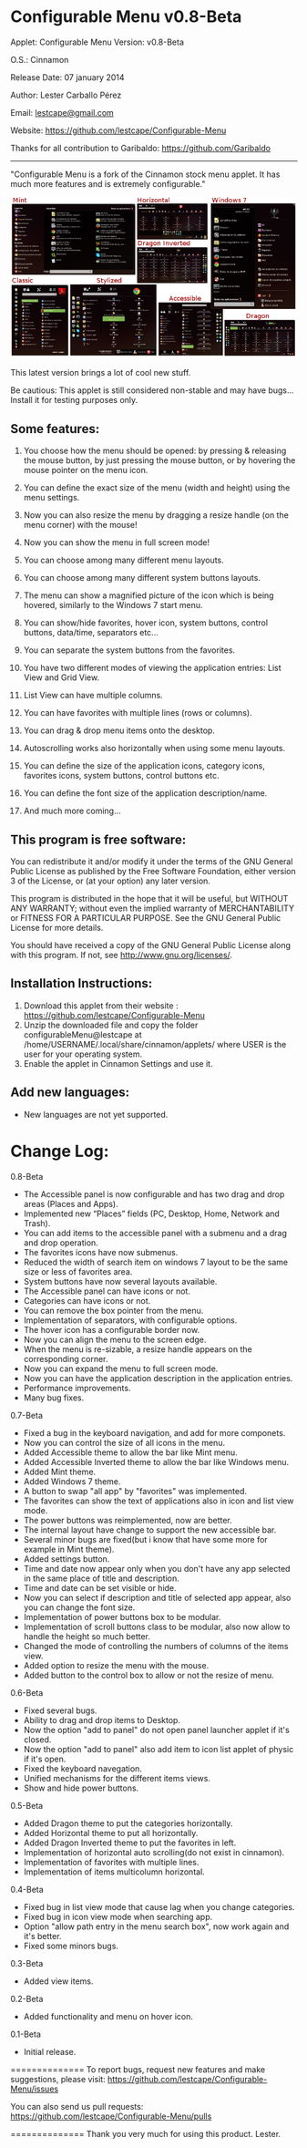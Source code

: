 Configurable Menu v0.8-Beta
==============

Applet: Configurable Menu Version: v0.8-Beta

O.S.: Cinnamon 

Release Date: 07 january 2014

Author: Lester Carballo Pérez

Email: lestcape@gmail.com

Website: https://github.com/lestcape/Configurable-Menu

Thanks for all contribution to Garibaldo: https://github.com/Garibaldo

--------------

"Configurable Menu is a fork of the Cinnamon stock menu applet. It has much more features and is extremely configurable."

![Alt text](/configurableMenu@lestcape/Capture.png)

This latest version brings a lot of cool new stuff.

Be cautious: This applet is still considered non-stable and may have bugs... Install it for testing purposes only.

Some features:
--------------

1.	You choose how the menu should be opened: by pressing & releasing the mouse button, by just pressing the mouse button, or by hovering the mouse pointer on the menu icon.
2.	You can define the exact size of the menu (width and height) using the menu settings.

3.	Now you can also resize the menu by dragging a resize handle (on the menu corner) with the mouse!

4.	Now you can show the menu in full screen mode!

5.	You can choose among many different menu layouts.

6.	You can choose among many different system buttons layouts.

7.	The menu can show a magnified picture of the icon which is being hovered, similarly to the Windows 7 start menu.

8.	You can show/hide favorites, hover icon, system buttons, control buttons, data/time, separators etc...

9.	You can separate the system buttons from the favorites.

10.	You have two different modes of viewing the application entries: List View and Grid View.

11.	List View can have multiple columns.

12.	You can have favorites with multiple lines (rows or columns).

13.	You can drag & drop menu items onto the desktop.

14.	Autoscrolling works also horizontally when using some menu layouts.

15.	You can define the size of the application icons, category icons, favorites icons, system buttons, control buttons etc.

16.	You can define the font size of the application description/name.

17.	And much more coming...


This program is free software:
--------------
You can redistribute it and/or modify it under the terms of the GNU General Public License as published by the Free Software Foundation, either version 3 of the License, or (at your option) any later version.

This program is distributed in the hope that it will be useful, but WITHOUT ANY WARRANTY; without even the implied warranty of MERCHANTABILITY or FITNESS FOR A PARTICULAR PURPOSE. See the GNU General Public License for more details.

You should have received a copy of the GNU General Public License along with this program. If not, see http://www.gnu.org/licenses/.


Installation Instructions:
--------------
1. Download this applet from their website : https://github.com/lestcape/Configurable-Menu
2. Unzip the downloaded file and copy the folder configurableMenu@lestcape at /home/USERNAME/.local/share/cinnamon/applets/ where USER is the user for your operating system.
3. Enable the applet in Cinnamon Settings and use it.


Add new languages:
--------------
  - New languages are not yet supported.

Change Log:
==============
0.8-Beta
   - The Accessible panel is now configurable and has two drag and drop areas (Places and Apps).
   - Implemented new “Places” fields (PC, Desktop, Home, Network and Trash).
   - You can add items to the accessible panel with a submenu and a drag and drop operation.
   - The favorites icons have now submenus.
   - Reduced the width of search item on windows 7 layout to be the same size or less of favorites area.
   - System buttons have now several layouts available.
   - The Accessible panel can have icons or not.
   - Categories can have icons or not.
   - You can remove the box pointer from the menu.
   - Implementation of separators, with configurable options.
   - The hover icon has a configurable border now.
   - Now you can align the menu to the screen edge.
   - When the menu is re-sizable, a resize handle appears on the corresponding corner.
   - Now you can expand the menu to full screen mode.
   - Now you can have the application description in the application entries.
   - Performance improvements.
   - Many bug fixes.

0.7-Beta
   - Fixed a bug in the keyboard navigation, and add for more componets.
   - Now you can control the size of all icons in the menu.
   - Added Accessible theme to allow the bar like Mint menu.
   - Added Accessible Inverted theme to allow the bar like Windows menu.
   - Added Mint theme.
   - Added Windows 7 theme.
   - A button to swap "all app" by "favorites" was implemented.
   - The favorites can show the text of applications also in icon and list view mode.
   - The power buttons was reimplemented, now are better.
   - The internal layout have change to support the new accessible bar.
   - Several minor bugs are fixed(but i know that have some more for example in Mint theme).
   - Added settings button.
   - Time and date now appear only when you don't have any app selected in the same place of title and description.
   - Time and date can be set visible or hide.
   - Now you can select if description and title of selected app appear, also you can change the font size.
   - Implementation of power buttons box to be modular.
   - Implementation of scroll buttons class to be modular, also now allow to handle the height so much better.
   - Changed the mode of controlling the numbers of columns of the items view.
   - Added option to resize the menu with the mouse.
   - Added button to the control box to allow or not the resize of menu.

0.6-Beta
   - Fixed several bugs.
   - Ability to drag and drop items to Desktop.
   - Now the option "add to panel" do not open panel launcher applet if it's closed.
   - Now the option "add to panel" also add item to icon list applet of physic if it's open.
   - Fixed the keyboard navegation.
   - Unified mechanisms for the different items views.
   - Show and hide power buttons.

0.5-Beta
   - Added Dragon theme to put the categories horizontally.
   - Added Horizontal theme to put  all horizontally.
   - Added Dragon Inverted theme to put the favorites in left.
   - Implementation of horizontal auto scrolling(do not exist in cinnamon).
   - Implementation of favorites with multiple lines.
   - Implementation of items multicolumn horizontal.

0.4-Beta
   - Fixed bug in list view mode that cause lag when you change categories.
   - Fixed bug in icon view mode when searching app.
   - Option "allow path entry in the menu search box", now work again and it's better.
   - Fixed some minors bugs.

0.3-Beta
   - Added view items.

0.2-Beta
   - Added functionality and menu on hover icon.

0.1-Beta
   - Initial release.

==============
To report bugs, request new features and make suggestions, please visit:
https://github.com/lestcape/Configurable-Menu/issues

You can also send us pull requests:
https://github.com/lestcape/Configurable-Menu/pulls

==============
Thank you very much for using this product.
Lester.
